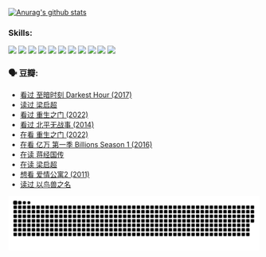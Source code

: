 
[![Anurag's github stats](https://github-readme-stats.vercel.app/api?username=w940853815)](https://github.com/anuraghazra/github-readme-stats)

### Skills:

<code><img height="32" src="https://cdn.jsdelivr.net/npm/simple-icons@v5/icons/python.svg"></code>
<code><img height="32" src="https://cdn.jsdelivr.net/npm/simple-icons@v5/icons/javascript.svg"></code>
<code><img height="32" src="https://cdn.jsdelivr.net/npm/simple-icons@v5/icons/django.svg"></code>
<code><img height="32" src="https://cdn.jsdelivr.net/npm/simple-icons@v5/icons/flask.svg"></code>
<code><img height="32" src="https://cdn.jsdelivr.net/npm/simple-icons@v5/icons/vuetify.svg"></code>
<code><img height="32" src="https://cdn.jsdelivr.net/npm/simple-icons@v5/icons/git.svg"></code>
<code><img height="32" src="https://cdn.jsdelivr.net/npm/simple-icons@v5/icons/docker.svg"></code>
<code><img height="32" src="https://cdn.jsdelivr.net/npm/simple-icons@v5/icons/postgresql.svg"></code>
<code><img height="32" src="https://cdn.jsdelivr.net/npm/simple-icons@v5/icons/elasticsearch.svg"></code>
<code><img height="32" src="https://cdn.jsdelivr.net/npm/simple-icons@v5/icons/macos.svg"></code>
<code><img height="32" src="https://cdn.jsdelivr.net/npm/simple-icons@v5/icons/linux.svg"></code>

### 🗣 豆瓣:

<!-- DOUBAN-ACTIVITIES:START -->
- [看过 至暗时刻 Darkest Hour‎ (2017)](https://www.douban.com/people/136069238/status/3891150447/?_i=54611283)
- [读过 梁启超](https://www.douban.com/people/136069238/status/3890762532/?_i=54611283)
- [看过 重生之门‎ (2022)](https://www.douban.com/people/136069238/status/3890599462/?_i=54611283)
- [看过 北平无战事‎ (2014)](https://www.douban.com/people/136069238/status/3889810506/?_i=54611283)
- [在看 重生之门‎ (2022)](https://www.douban.com/people/136069238/status/3882598762/?_i=54611283)
- [在看 亿万 第一季 Billions Season 1‎ (2016)](https://www.douban.com/people/136069238/status/3878098700/?_i=54611283)
- [在读 蒋经国传](https://www.douban.com/people/136069238/status/3877458956/?_i=54611283)
- [在读 梁启超](https://www.douban.com/people/136069238/status/3876806133/?_i=54611283)
- [想看 爱情公寓2‎ (2011)](https://www.douban.com/people/136069238/status/3876682115/?_i=54611283)
- [读过 以鸟兽之名](https://www.douban.com/people/136069238/status/3876369302/?_i=54611283)
<!-- DOUBAN-ACTIVITIES:END -->


![Snake animation](https://raw.githubusercontent.com/w940853815/w940853815/output/github-contribution-grid-snake.svg)

<!--
**w940853815/w940853815** is a ✨ _special_ ✨ repository because its `README.md` (this file) appears on your GitHub profile.

Here are some ideas to get you started:

- 🔭 I’m currently working on ...
- 🌱 I’m currently learning ...
- 👯 I’m looking to collaborate on ...
- 🤔 I’m looking for help with ...
- 💬 Ask me about ...
- 📫 How to reach me: ...
- 😄 Pronouns: ...
- ⚡ Fun fact: ...
-->

